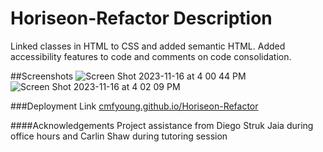 # Horiseon-Refactor Description
Linked classes in HTML to CSS and added semantic HTML. Added accessibility features to code and comments on code consolidation. 

##Screenshots
![Screen Shot 2023-11-16 at 4 00 44 PM](https://github.com/cmfyoung/Horiseon-Refactor/assets/150183426/ba83b224-7041-4d1d-a0d8-c07abdf03cff)
![Screen Shot 2023-11-16 at 4 02 09 PM](https://github.com/cmfyoung/Horiseon-Refactor/assets/150183426/0036fe7f-7f2d-401a-a09c-0bf38e0ca442)

###Deployment Link
[cmfyoung.github.io/Horiseon-Refactor ](https://cmfyoung.github.io/Horiseon-Refactor/)

####Acknowledgements
Project assistance from Diego Struk Jaia during office hours and Carlin Shaw during tutoring session
